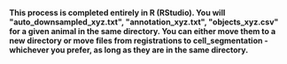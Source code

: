 **This process is completed entirely in R (RStudio). You will "auto_downsampled_xyz.txt", "annotation_xyz.txt", "objects_xyz.csv" for a given animal in the same directory. You can either move them to a new directory or move files from registrations to cell_segmentation - whichever you prefer, as long as they are in the same directory.**
